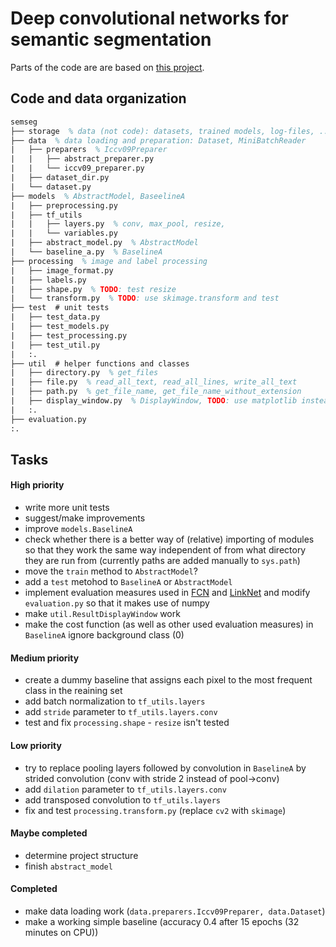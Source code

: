 # Deep convolutional networks for semantic segmentation

Parts of the code are are based on [this project](https://bitbucket.org/Ivan1248/semantic-image-segmentation-by-deep-convolutional-networks/).

## Code and data organization
``` tex
semseg
├── storage  % data (not code): datasets, trained models, log-files, ...
├── data  % data loading and preparation: Dataset, MiniBatchReader
|   ├── preparers  % Iccv09Preparer
|   |   ├── abstract_preparer.py
|   |   └── iccv09_preparer.py 
|   ├── dataset_dir.py
|   └── dataset.py
├── models  % AbstractModel, BaseelineA
|   ├── preprocessing.py
|   ├── tf_utils
|   |   ├── layers.py  % conv, max_pool, resize, 
|   |   └── variables.py 
|   ├── abstract_model.py  % AbstractModel
|   └── baseline_a.py  % BaselineA
├── processing  % image and label processing
|   ├── image_format.py
|   ├── labels.py
|   ├── shape.py  % TODO: test resize
|   └── transform.py  % TODO: use skimage.transform and test
├── test  # unit tests
|   ├── test_data.py
|   ├── test_models.py
|   ├── test_processing.py
|   ├── test_util.py
|   :.
├── util  # helper functions and classes
|   ├── directory.py  % get_files
|   ├── file.py  % read_all_text, read_all_lines, write_all_text 
|   ├── path.py  % get_file_name, get_file_name_without_extension
|   ├── display_window.py  % DisplayWindow, TODO: use matplotlib instead of cv2
|   :.
├── evaluation.py
:.
```

## Tasks
#### High priority
- write more unit tests
- suggest/make improvements
- improve `models.BaselineA`
- check whether there is a better way of (relative) importing of modules so that they work the same way independent of from what directory they are run from (currently paths are added manually to `sys.path`)
- move the `train` method to `AbstractModel`?
- add a `test` metohod to `BaselineA` or `AbstractModel`
- implement evaluation measures used in [FCN](https://arxiv.org/pdf/1411.4038.pdf) and [LinkNet](https://arxiv.org/pdf/1707.03718.pdf) and modify `evaluation.py` so that it makes use of numpy
- make `util.ResultDisplayWindow` work
- make the cost function (as well as other used evaluation measures) in `BaselineA` ignore background class (0)
#### Medium priority
- create a dummy baseline that assigns each pixel to the most frequent class in the reaining set
- add batch normalization to `tf_utils.layers`
- add `stride` parameter to `tf_utils.layers.conv`
- test and fix `processing.shape` - `resize` isn't tested
#### Low priority
- try to replace pooling layers followed by convolution in `BaselineA` by strided convolution (conv with stride 2 instead of pool->conv)
- add `dilation` parameter to `tf_utils.layers.conv`
- add transposed convolution to `tf_utils.layers`
- fix and test `processing.transform.py` (replace `cv2` with `skimage`)
#### Maybe completed
- determine project structure
- finish `abstract_model`
#### Completed
- make data loading work (`data.preparers.Iccv09Preparer, data.Dataset`)
- make a working simple baseline (accuracy 0.4 after 15 epochs (32 minutes on CPU))

